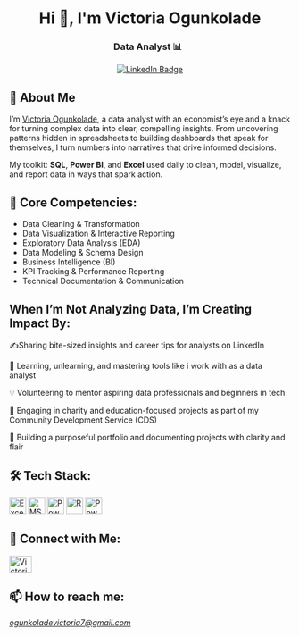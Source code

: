 <h1 align="center">Hi 👋, I'm Victoria Ogunkolade</h1>
<div align="center">
<h3>Data Analyst 📊 &nbsp;
</div>

<p align="center">
  <a href="https://www.linkedin.com/in/victoriaogunkolade">
    <img src="https://img.shields.io/badge/LinkedIn-0077B5?style=for-the-badge&logo=linkedin&logoColor=white" alt="LinkedIn Badge"/>
  </a>
</p>

## 🚀 About Me

I’m [Victoria Ogunkolade](https://www.linkedin.com/in/victoriaogunkolade), a data analyst with an economist’s eye and a knack for turning complex data into clear, compelling insights. From uncovering patterns hidden in spreadsheets to building dashboards that speak for themselves, I turn numbers into narratives that drive informed decisions.

My toolkit: **SQL**, **Power BI**, and **Excel** used daily to clean, model, visualize, and report data in ways that spark action.

## 🔧 Core Competencies:
- Data Cleaning & Transformation  
- Data Visualization & Interactive Reporting 
- Exploratory Data Analysis (EDA)   
- Data Modeling & Schema Design 
- Business Intelligence (BI)
- KPI Tracking & Performance Reporting 
- Technical Documentation & Communication

## When I’m Not Analyzing Data, I’m Creating Impact By:
✍️Sharing bite-sized insights and career tips for analysts on LinkedIn 

🔁 Learning, unlearning, and mastering tools like i work with as a data analyst

💡  Volunteering to mentor aspiring data professionals and beginners in tech

💜 Engaging in charity and education-focused projects as part of my Community Development Service (CDS)

📁 Building a purposeful portfolio and documenting projects with clarity and flair

## 🛠 Tech Stack:
<p align="left"> 
  <img src="https://img.shields.io/badge/Excel-217346?style=flat&logo=microsoft-excel&logoColor=white" alt="Excel" height="30"/>
  <img src="https://img.shields.io/badge/MS%20SQL%20Server-CC2927?style=flat&logo=microsoft-sql-server&logoColor=white" alt="MS SQL Server" height="30"/>
  <img src="https://img.shields.io/badge/Power%20BI-F2C811?style=flat&logo=powerbi&logoColor=black" alt="Power BI" height="30"/>
  <img src="https://img.shields.io/badge/R-276DC3?style=flat&logo=r&logoColor=white" alt="R" height="30"/>
  <img src="https://img.shields.io/badge/Power%20Query-008272?style=flat&logo=microsoft&logoColor=white" alt="Power Query" height="30"/>
</p>

## 🤝 Connect with Me:
<p align="left">
  <a href="https://www.linkedin.com/in/victoriaogunkolade" target="_blank">
    <img align="center" src="https://raw.githubusercontent.com/rahuldkjain/github-profile-readme-generator/master/src/images/icons/Social/linked-in-alt.svg" alt=" Victoria Ogunkolade | LinkedIn" height="30" width="40" />
  </a>
</p>

## 📫 How to reach me:
*ogunkoladevictoria7@gmail.com*
